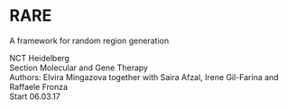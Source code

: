 # RARE
A framework for random region generation

NCT Heidelberg  
Section Molecular and Gene Therapy  
Authors: Elvira Mingazova together with Saira Afzal, Irene Gil-Farina and Raffaele Fronza  
Start 06.03.17
